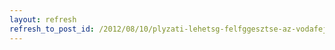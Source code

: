 ```yaml
---
layout: refresh
refresh_to_post_id: /2012/08/10/plyzati-lehetsg-felfggesztse-az-vodafejlesztsek-rdekben-kirt-plyzatok-kapcsn
---
```

